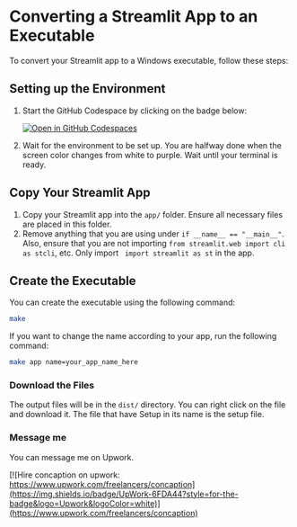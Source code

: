  # Converting a Streamlit App to an Executable

To convert your Streamlit app to a Windows executable, follow these steps:

## Setting up the Environment
1. Start the GitHub Codespace by clicking on the badge below:

   [![Open in GitHub Codespaces](https://github.com/codespaces/badge.svg)](https://codespaces.new/concaption/streamlit-to-exe)
2. Wait for the environment to be set up. You are halfway done when the screen color changes from white to purple. Wait until your terminal is ready.

## Copy Your Streamlit App
1. Copy your Streamlit app into the `app/` folder. Ensure all necessary files are placed in this folder.
2. Remove anything that you are using under `if __name__ == "__main__"`. Also, ensure that you are not importing `from streamlit.web import cli as stcli`, etc. Only import ` import streamlit as st` in the app.

## Create the Executable
You can create the executable using the following command:
```sh
make
```
If you want to change the name according to your app, run the following command:

```sh
make app name=your_app_name_here
```

### Download the Files
The output files will be in the `dist/` directory. You can right click on the file and download it. The file that have Setup in its name is the setup file.

### Message me

You can message me on Upwork.

[![Hire concaption on upwork: https://www.upwork.com/freelancers/concaption](https://img.shields.io/badge/UpWork-6FDA44?style=for-the-badge&logo=Upwork&logoColor=white)](https://www.upwork.com/freelancers/concaption)
